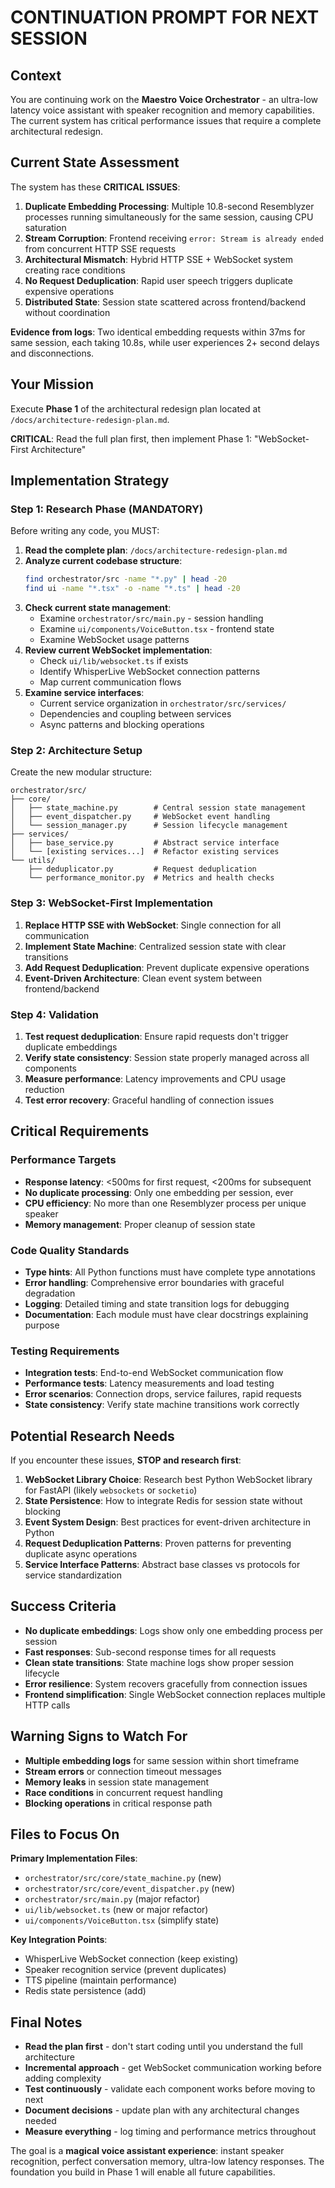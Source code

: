 # CONTINUATION PROMPT FOR NEXT SESSION

## Context
You are continuing work on the **Maestro Voice Orchestrator** - an ultra-low latency voice assistant with speaker recognition and memory capabilities. The current system has critical performance issues that require a complete architectural redesign.

## Current State Assessment
The system has these **CRITICAL ISSUES**:

1. **Duplicate Embedding Processing**: Multiple 10.8-second Resemblyzer processes running simultaneously for the same session, causing CPU saturation
2. **Stream Corruption**: Frontend receiving `error: Stream is already ended` from concurrent HTTP SSE requests  
3. **Architectural Mismatch**: Hybrid HTTP SSE + WebSocket system creating race conditions
4. **No Request Deduplication**: Rapid user speech triggers duplicate expensive operations
5. **Distributed State**: Session state scattered across frontend/backend without coordination

**Evidence from logs**: Two identical embedding requests within 37ms for same session, each taking 10.8s, while user experiences 2+ second delays and disconnections.

## Your Mission
Execute **Phase 1** of the architectural redesign plan located at `/docs/architecture-redesign-plan.md`. 

**CRITICAL**: Read the full plan first, then implement Phase 1: "WebSocket-First Architecture"

## Implementation Strategy

### Step 1: Research Phase (MANDATORY)
Before writing any code, you MUST:

1. **Read the complete plan**: `/docs/architecture-redesign-plan.md`
2. **Analyze current codebase structure**:
   ```bash
   find orchestrator/src -name "*.py" | head -20
   find ui -name "*.tsx" -o -name "*.ts" | head -20
   ```
3. **Check current state management**:
   - Examine `orchestrator/src/main.py` - session handling
   - Examine `ui/components/VoiceButton.tsx` - frontend state
   - Examine WebSocket usage patterns
4. **Review current WebSocket implementation**:
   - Check `ui/lib/websocket.ts` if exists
   - Identify WhisperLive WebSocket connection patterns
   - Map current communication flows
5. **Examine service interfaces**:
   - Current service organization in `orchestrator/src/services/`
   - Dependencies and coupling between services
   - Async patterns and blocking operations

### Step 2: Architecture Setup
Create the new modular structure:

```
orchestrator/src/
├── core/
│   ├── state_machine.py        # Central session state management
│   ├── event_dispatcher.py     # WebSocket event handling  
│   └── session_manager.py      # Session lifecycle management
├── services/
│   ├── base_service.py         # Abstract service interface
│   └── [existing services...]  # Refactor existing services
└── utils/
    ├── deduplicator.py         # Request deduplication
    └── performance_monitor.py  # Metrics and health checks
```

### Step 3: WebSocket-First Implementation
1. **Replace HTTP SSE with WebSocket**: Single connection for all communication
2. **Implement State Machine**: Centralized session state with clear transitions
3. **Add Request Deduplication**: Prevent duplicate expensive operations
4. **Event-Driven Architecture**: Clean event system between frontend/backend

### Step 4: Validation
1. **Test request deduplication**: Ensure rapid requests don't trigger duplicate embeddings
2. **Verify state consistency**: Session state properly managed across all components  
3. **Measure performance**: Latency improvements and CPU usage reduction
4. **Test error recovery**: Graceful handling of connection issues

## Critical Requirements

### Performance Targets
- **Response latency**: <500ms for first request, <200ms for subsequent
- **No duplicate processing**: Only one embedding per session, ever
- **CPU efficiency**: No more than one Resemblyzer process per unique speaker
- **Memory management**: Proper cleanup of session state

### Code Quality Standards
- **Type hints**: All Python functions must have complete type annotations
- **Error handling**: Comprehensive error boundaries with graceful degradation
- **Logging**: Detailed timing and state transition logs for debugging
- **Documentation**: Each module must have clear docstrings explaining purpose

### Testing Requirements
- **Integration tests**: End-to-end WebSocket communication flow
- **Performance tests**: Latency measurements and load testing
- **Error scenarios**: Connection drops, service failures, rapid requests
- **State consistency**: Verify state machine transitions work correctly

## Potential Research Needs

If you encounter these issues, **STOP and research first**:

1. **WebSocket Library Choice**: Research best Python WebSocket library for FastAPI (likely `websockets` or `socketio`)
2. **State Persistence**: How to integrate Redis for session state without blocking
3. **Event System Design**: Best practices for event-driven architecture in Python
4. **Request Deduplication Patterns**: Proven patterns for preventing duplicate async operations
5. **Service Interface Patterns**: Abstract base classes vs protocols for service standardization

## Success Criteria
- **No duplicate embeddings**: Logs show only one embedding process per session
- **Fast responses**: Sub-second response times for all requests
- **Clean state transitions**: State machine logs show proper session lifecycle
- **Error resilience**: System recovers gracefully from connection issues
- **Frontend simplification**: Single WebSocket connection replaces multiple HTTP calls

## Warning Signs to Watch For
- **Multiple embedding logs** for same session within short timeframe
- **Stream errors** or connection timeout messages  
- **Memory leaks** in session state management
- **Race conditions** in concurrent request handling
- **Blocking operations** in critical response path

## Files to Focus On
**Primary Implementation Files**:
- `orchestrator/src/core/state_machine.py` (new)
- `orchestrator/src/core/event_dispatcher.py` (new)  
- `orchestrator/src/main.py` (major refactor)
- `ui/lib/websocket.ts` (new or major refactor)
- `ui/components/VoiceButton.tsx` (simplify state)

**Key Integration Points**:
- WhisperLive WebSocket connection (keep existing)
- Speaker recognition service (prevent duplicates)
- TTS pipeline (maintain performance)
- Redis state persistence (add)

## Final Notes
- **Read the plan first** - don't start coding until you understand the full architecture
- **Incremental approach** - get WebSocket communication working before adding complexity
- **Test continuously** - validate each component works before moving to next
- **Document decisions** - update plan with any architectural changes needed
- **Measure everything** - log timing and performance metrics throughout

The goal is a **magical voice assistant experience**: instant speaker recognition, perfect conversation memory, ultra-low latency responses. The foundation you build in Phase 1 will enable all future capabilities.
